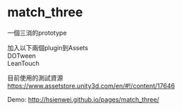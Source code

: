 # match_three

一個三消的prototype  

加入以下兩個plugin到Assets  
DOTween   
LeanTouch  

目前使用的測試資源  
https://www.assetstore.unity3d.com/en/#!/content/17646

Demo:
http://hsienwei.github.io/pages/match_three/